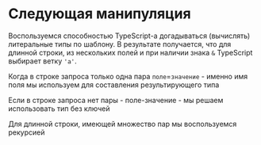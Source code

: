 # Следующая манипуляция

Воспользуемся способностью TypeScript-а догадываться (вычислять) литеральные типы по шаблону. В результате получается, что для длинной строки, из нескольких полей и при наличии знака `&` TypeScript выбирает ветку `'a'`.

Когда в строке запроса только одна пара `поле`=`значение` - именно имя поля мы используем для составления результирующего типа

Если в строке запроса нет пары - поле-значение - мы решаем использовать тип без ключей

Для длинной строки, имеющей множество пар мы воспользуемся рекурсией
